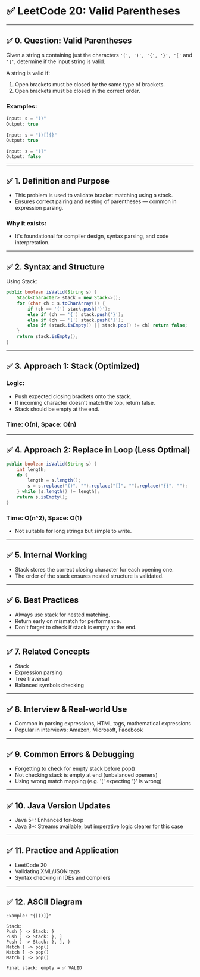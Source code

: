# ✅ LeetCode 20: Valid Parentheses

---

## ✅ 0. Question: Valid Parentheses

Given a string s containing just the characters `'(', ')', '{', '}', '['` and `']'`, determine if the input string is valid.

A string is valid if:
1. Open brackets must be closed by the same type of brackets.
2. Open brackets must be closed in the correct order.

### Examples:
```java
Input: s = "()"
Output: true

Input: s = "()[]{}"
Output: true

Input: s = "(]"
Output: false
```

---

## ✅ 1. Definition and Purpose

- This problem is used to validate bracket matching using a stack.
- Ensures correct pairing and nesting of parentheses — common in expression parsing.

### Why it exists:
- It's foundational for compiler design, syntax parsing, and code interpretation.

---

## ✅ 2. Syntax and Structure

Using Stack:
```java
public boolean isValid(String s) {
    Stack<Character> stack = new Stack<>();
    for (char ch : s.toCharArray()) {
        if (ch == '(') stack.push(')');
        else if (ch == '{') stack.push('}');
        else if (ch == '[') stack.push(']');
        else if (stack.isEmpty() || stack.pop() != ch) return false;
    }
    return stack.isEmpty();
}
```

---

## ✅ 3. Approach 1: Stack (Optimized)

### Logic:
- Push expected closing brackets onto the stack.
- If incoming character doesn’t match the top, return false.
- Stack should be empty at the end.

### Time: O(n), Space: O(n)

---

## ✅ 4. Approach 2: Replace in Loop (Less Optimal)

```java
public boolean isValid(String s) {
    int length;
    do {
        length = s.length();
        s = s.replace("()", "").replace("[]", "").replace("{}", "");
    } while (s.length() != length);
    return s.isEmpty();
}
```

### Time: O(n^2), Space: O(1)
- Not suitable for long strings but simple to write.

---

## ✅ 5. Internal Working

- Stack stores the correct closing character for each opening one.
- The order of the stack ensures nested structure is validated.

---

## ✅ 6. Best Practices

- Always use stack for nested matching.
- Return early on mismatch for performance.
- Don't forget to check if stack is empty at the end.

---

## ✅ 7. Related Concepts

- Stack
- Expression parsing
- Tree traversal
- Balanced symbols checking

---

## ✅ 8. Interview & Real-world Use

- Common in parsing expressions, HTML tags, mathematical expressions
- Popular in interviews: Amazon, Microsoft, Facebook

---

## ✅ 9. Common Errors & Debugging

- Forgetting to check for empty stack before pop()
- Not checking stack is empty at end (unbalanced openers)
- Using wrong match mapping (e.g. '(' expecting '}' is wrong)

---

## ✅ 10. Java Version Updates

- Java 5+: Enhanced for-loop
- Java 8+: Streams available, but imperative logic clearer for this case

---

## ✅ 11. Practice and Application

- LeetCode 20
- Validating XML/JSON tags
- Syntax checking in IDEs and compilers

---

## ✅ 12. ASCII Diagram

```
Example: "{[()]}"

Stack:
Push } -> Stack: }
Push ] -> Stack: }, ]
Push ) -> Stack: }, ], )
Match ) -> pop()
Match ] -> pop()
Match } -> pop()

Final stack: empty → ✅ VALID
```

